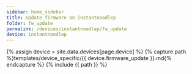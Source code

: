 ```yaml
---
sidebar: home_sidebar
title: Update firmware on instantnoodlep
folder: fw_update
permalink: /devices/instantnoodlep/fw_update
device: instantnoodlep
---
```

{% assign device = site.data.devices[page.device] %}
{% capture path %}templates/device_specific/{{ device.firmware_update }}.md{% endcapture %}
{% include {{ path }} %}
